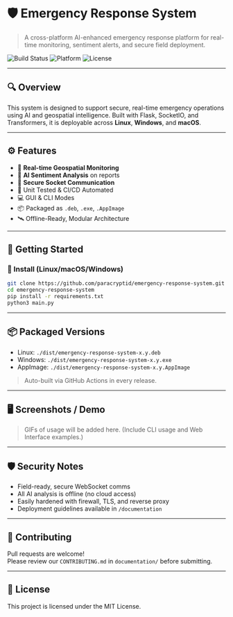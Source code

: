 # 🛡️ Emergency Response System

> A cross-platform AI-enhanced emergency response platform for real-time monitoring, sentiment alerts, and secure field deployment.

![Build Status](https://img.shields.io/badge/build-passing-brightgreen)
![Platform](https://img.shields.io/badge/platform-linux--win--mac-blue)
![License](https://img.shields.io/github/license/paracryptid/emergency-response-system)

---

## 🔍 Overview

This system is designed to support secure, real-time emergency operations using AI and geospatial intelligence. Built with Flask, SocketIO, and Transformers, it is deployable across **Linux**, **Windows**, and **macOS**.

---

## ⚙️ Features

- 📡 **Real-time Geospatial Monitoring**
- 🧠 **AI Sentiment Analysis** on reports
- 🔐 **Secure Socket Communication**
- 🧪 Unit Tested & CI/CD Automated
- 💻 GUI & CLI Modes
- 📦 Packaged as `.deb`, `.exe`, `.AppImage`
- 🛰️ Offline-Ready, Modular Architecture

---

## 🚀 Getting Started

### 🔧 Install (Linux/macOS/Windows)

```bash
git clone https://github.com/paracryptid/emergency-response-system.git
cd emergency-response-system
pip install -r requirements.txt
python3 main.py
```

---

## 📦 Packaged Versions

- Linux: `./dist/emergency-response-system-x.y.deb`  
- Windows: `./dist/emergency-response-system-x.y.exe`  
- AppImage: `./dist/emergency-response-system-x.y.AppImage`

> Auto-built via GitHub Actions in every release.

---

## 🖥️ Screenshots / Demo

> GIFs of usage will be added here.
> (Include CLI usage and Web Interface examples.)

---

## 🛡️ Security Notes

- Field-ready, secure WebSocket comms
- All AI analysis is offline (no cloud access)
- Easily hardened with firewall, TLS, and reverse proxy
- Deployment guidelines available in `/documentation`

---

## 🤝 Contributing

Pull requests are welcome!  
Please review our `CONTRIBUTING.md` in `documentation/` before submitting.

---

## 📄 License

This project is licensed under the MIT License.

